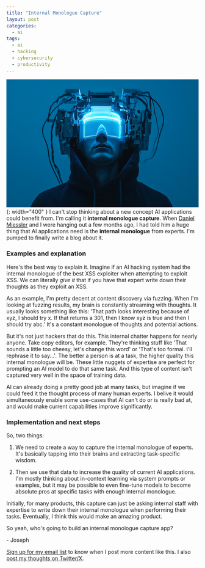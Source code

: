 ```yaml
---
title: "Internal Monologue Capture"
layout: post
categories:
  - ai
tags:
  - ai
  - hacking
  - cybersecurity
  - productivity
---
```

![](/assets/images/expert-monologue-ai-banner.png){: width="400" }
I can't stop thinking about a new concept AI applications could benefit from. I'm calling it **internal monologue capture**. When [Daniel Miessler](https://x.com/danielmiessler) and I were hanging out a few months ago, I had told him a huge thing that AI applications need is the **internal monologue** from experts. I'm pumped to finally write a blog about it.

### Examples and explanation
Here's the best way to explain it. Imagine if an AI hacking system had the internal monologue of the best XSS exploiter when attempting to exploit XSS. We can literally _give it_ that if you have that expert write down their thoughts as they exploit an XSS. 

As an example, I'm pretty decent at content discovery via fuzzing. When I'm looking at fuzzing results,  my brain is constantly streaming with thoughts. It usually looks something like this: 'That path looks interesting because of xyz, I should try x. If that returns a 301, then I know xyz is true and then I should try abc.' It's a constant monologue of thoughts and potential actions.

But it's not just hackers that do this. This internal chatter happens for nearly anyone. Take copy editors, for example. They're thinking stuff like 'That sounds a little too cheesy, let's change this word' or 'That's too formal. I'll rephrase it to say...'. The better a person is at a task, the higher quality this internal monologue will be. These little nuggets of expertise are perfect for prompting an AI model to do that same task. And this type of content isn't captured very well in the space of training data.

AI can already doing a pretty good job at many tasks, but imagine if we could feed it the thought process of many human experts. I belive it would simultaneously enable some use-cases that AI can't do or is really bad at, and would make current capabilities improve significantly.

### Implementation and next steps
So, two things:

1. We need to create a way to capture the internal monologue of experts. It's basically tapping into their brains and extracting task-specific wisdom.

2. Then we use that data to increase the quality of current AI applications. I'm mostly thinking about in-context learning via system prompts or examples, but it may be possible to even fine-tune models to become absolute pros at specific tasks with enough internal monologue.

Initially, for many products, this capture can just be asking internal staff with expertise to write down their internal monologue when performing their tasks. Eventually, I think this would make an amazing product.

So yeah, who's going to build an internal monologue capture app?

\- Joseph

[Sign up for my email list](https://thacker.beehiiv.com/subscribe) to know when I post more content like this.
I also [post my thoughts on Twitter/X](https://x.com/rez0__).

<meta name="twitter:card" content="summary_large_image" />
<meta name="twitter:site" content="@rez0__" />
<meta name="twitter:creator" content="@rez0__" />
<meta property="og:url" content="https://josephthacker.com/ai/2024/08/01/internal-monologue-capture.html" />
<meta property="og:title" content="Internal Monologue Capture" />
<meta property="og:description" content="Using human experts' internal monologue to improve AI applications." />
<meta property="og:image" content="https://josephthacker.com/assets/images/expert-monologue-ai-banner.png" />
